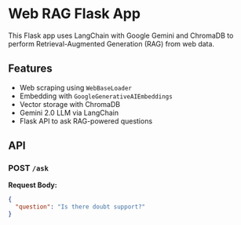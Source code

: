 # Web RAG Flask App

This Flask app uses LangChain with Google Gemini and ChromaDB to perform Retrieval-Augmented Generation (RAG) from web data.

## Features

- Web scraping using `WebBaseLoader`
- Embedding with `GoogleGenerativeAIEmbeddings`
- Vector storage with ChromaDB
- Gemini 2.0 LLM via LangChain
- Flask API to ask RAG-powered questions

## API

### POST `/ask`

**Request Body:**
```json
{
  "question": "Is there doubt support?"
}
